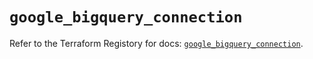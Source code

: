 # `google_bigquery_connection`

Refer to the Terraform Registory for docs: [`google_bigquery_connection`](https://registry.terraform.io/providers/hashicorp/google/4.77.0/docs/resources/bigquery_connection).
